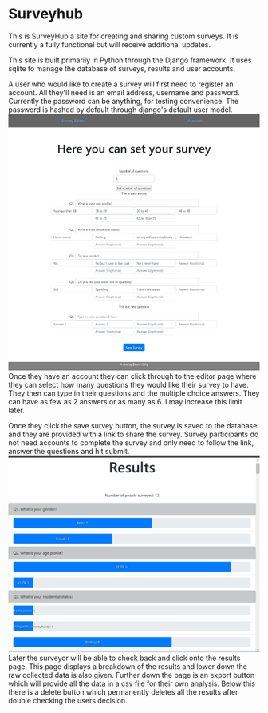 # Surveyhub

This is SurveyHub a site for creating and sharing custom surveys. It is currently a fully functional but will receive additional updates.

This site is built primarily in Python through the Django framework. It uses sqlite to manage the database of surveys, results and user accounts.

A user who would like to create a survey will first need to register an account. All they'll need is an email address, username and password. Currently the password can be anything, for testing convenience. The password is hashed by default through django's default user model.
![Survey Editor page](/images/survey_sample_editor.jpeg)
Once they have an account they can click through to the editor page where they can select how many questions they would like their survey to have. They then can type in their questions and the multiple choice answers. They can have as few as 2 answers or as many as 6. I may increase this limit later.

Once they click the save survey button, the survey is saved to the database and they are provided with a link to share the survey. Survey participants do not need accounts to complete the survey and only need to follow the link, answer the questions and hit submit.
![Survey Results page](/images/results_page.png)
Later the surveyor will be able to check back and click onto the results page. This page displays a breakdown of the results and lower down the raw collected data is also given. Further down the page is an export button which will provide all the data in a csv file for their own analysis. Below this there is a delete button which permanently deletes all the results after double checking the users decision.